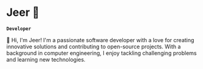 # Jeer 👋
**`Developer`**

👋 Hi, I'm Jeer! I'm a passionate software developer with a love for creating innovative solutions and contributing to open-source projects. With a background in computer engineering, I enjoy tackling challenging problems and learning new technologies.

<!--
**goodgithubname/goodgithubname** is a ✨ _special_ ✨ repository because its `README.md` (this file) appears on your GitHub profile.

Here are some ideas to get you started:

- 🔭 I’m currently working on ...
- 🌱 I’m currently learning ...
- 👯 I’m looking to collaborate on ...
- 🤔 I’m looking for help with ...
- 💬 Ask me about ...
- 📫 How to reach me: ...
- 😄 Pronouns: ...
- ⚡ Fun fact: ...
-->
